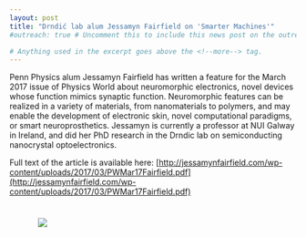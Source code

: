 ```yaml
---
layout: post
title: "Drndić lab alum Jessamyn Fairfield on 'Smarter Machines'"
#outreach: true # Uncomment this to include this news post on the outreach page.

# Anything used in the excerpt goes above the <!--more--> tag.
---
```


Penn Physics alum Jessamyn Fairfield has written a feature for the March 2017 issue of Physics World about neuromorphic electronics, novel devices whose function mimics synaptic function.
Neuromorphic features can be realized in a variety of materials, from nanomaterials to polymers, and may enable the development of electronic skin, novel computational paradigms, or smart neuroprosthetics.
Jessamyn is currently a professor at NUI Galway in Ireland, and did her PhD research in the Drndic lab on semiconducting nanocrystal optoelectronics.

Full text of the article is available here: [http://jessamynfairfield.com/wp-content/uploads/2017/03/PWMar17Fairfield.pdf](http://jessamynfairfield.com/wp-content/uploads/2017/03/PWMar17Fairfield.pdf)

<figure class="hide-for-small" style="float: left; padding: 10px; width: 310px;">
  <img src="{{site.baseurl}}/{{site.img_path}}/jessamyn-smarter-machines.jpg">
</figure>

<!--more-->

